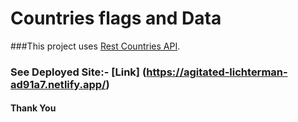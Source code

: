 # Countries flags and Data

###This project uses [Rest Countries API](https://restcountries.eu/).

### See Deployed Site:- [Link] (https://agitated-lichterman-ad91a7.netlify.app/)

#### Thank You


